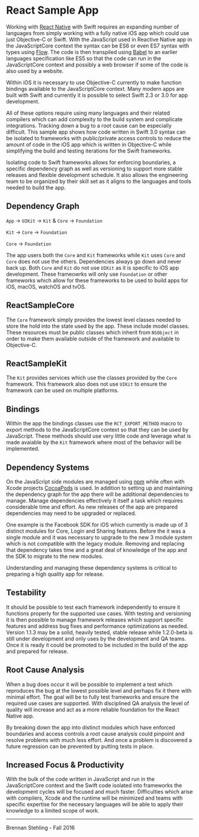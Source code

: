 # React Sample App

Working with [React Native](https://facebook.github.io/react-native/) with Swift requires an expanding number of languages from simply working with a fully native iOS app which could use just Objective-C or Swift. With the JavaScript used in Reactive Native app in the JavaScriptCore context the syntax can be ES6 or even ES7 syntax with types using [Flow](https://github.com/facebook/flow). The code is then transpiled using [Babel](https://babeljs.io) to an earlier languages specification like ES5 so that the code can run in the JavaScriptCore context and possibly a web browser if some of the code is also used by a website.

Within iOS it is necessary to use Objective-C currently to make function bindings available to the JavaScriptCore context. Many modern apps are built with Swift and currently it is possible to select Swift 2.3 or 3.0 for app development.

All of these options require using many languages and their related compilers which can add complexity to the build system and complicate integrations. Tracking down a bug to a root cause can be especially difficult. This sample app shows how code written in Swift 3.0 syntax can be isolated to frameworks with public/private access controls to reduce the amount of code in the iOS app which is written in Objective-C while simplifying the build and testing iterations for the Swift frameworks. 

Isolating code to Swift frameworks allows for enforcing boundaries, a specific dependency graph as well as versioning to support more stable releases and flexible development schedule. It also allows the engineering team to be organized by their skill set as it aligns to the languages and tools needed to build the app.

## Dependency Graph

`App` -> `UIKit` -> `Kit` & `Core` -> `Foundation`

`Kit` -> `Core` -> `Foundation`

`Core` -> `Foundation`

The app users both the `Core` and `Kit` frameworks while `Kit` uses `Core` and `Core` does not use the others. Dependencies always go down and never back up. Both `Core` and `Kit` do not use `UIKit` as it is specific to iOS app development. These frameowrks will only use `Foundation` or other frameworks which allow for these frameworks to be used to build apps for iOS, macOS, watchOS and tvOS.

## ReactSampleCore

The `Core` framework simply provides the lowest level classes needed to store the hold into the state used by the app. These include model classes. These resources must be public classes which inherit from `NSObject` in order to make them available outside of the framework and available to Objective-C.

## ReactSampleKit

The `Kit` provides services which use the classes provided by the `Core` framework. This framework also does not use `UIKit` to ensure the framework can be used on multiple platforms.

## Bindings

Within the app the bindings classes use the `RCT_EXPORT_METHOD` macro to export methods to the JavaScriptCore context so that they can be used by JavaScript. These methods should use very little code and leverage what is made avaiable by the `Kit` framework where most of the behavior will be implemented.  

## Dependency Systems

On the JavaScript side modules are managed using [npm](https://www.npmjs.com) while often with Xcode projects [CocoaPods](https://cocoapods.org) is used. In addition to setting up and maintaining the dependency graph for the app there will be additional dependencies to manage. Manage dependencies effectively it itself a task which requires considerable time and effort. As new releases of the app are prepared dependencies may need to be upgraded or replaced.

One example is the Facebook SDK for iOS which currently is made up of 3 distinct modules for Core, Login and Sharing features. Before the it was a single module and it was necessary to upgrade to the new 3 module system which is not compatible with the legacy module. Removing and replacing that dependency takes time and a great deal of knowledge of the app and the SDK to migrate to the new modules.

Understanding and managing these dependency systems is critical to preparing a high quality app for release.

## Testability

It should be possible to test each framework independently to ensure it functions properly for the supported use cases. With testing and versioning it is then possible to manage framework releases which support specific features and address bug fixes and performance optimizations as needed. Version 1.1.3 may be a solid, heavily tested, stable release while 1.2.0-beta is still under development and only uses by the development and QA teams. Once it is ready it could be promoted to be included in the build of the app and prepared for release.

## Root Cause Analysis

When a bug does occur it will be possible to implement a test which reproduces the bug at the lowest possible level and perhaps fix it there with minimal effort. The goal will be to fully test frameworks and ensure the required use cases are supported. With disciplined QA analysis the level of quality will increase and act as a more reliable foundation for the React Native app.

By breaking down the app into distinct modules which have enforced boundaries and access controls a root cause analysis could pinpoint and resolve problems with much less effort. And once a problem is discovered a future regression can be prevented by putting tests in place. 

## Increased Focus & Productivity

With the bulk of the code written in JavaScript and run in the JavaScriptCore context and the Swift code isolated into frameworks the development cycles will be focused and much faster. Difficulties which arise with compilers, Xcode and the runtime will be minimized and teams with specific expertise for the necessary languages will be able to apply their knowledge to a limited scope of work.  

---
Brennan Stehling - Fall 2016
